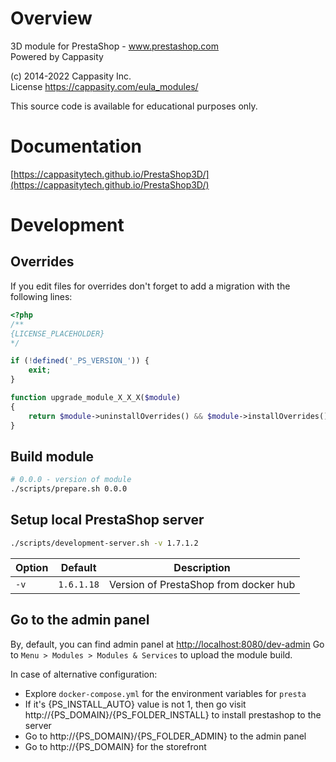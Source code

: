 # Overview
3D module for PrestaShop - www.prestashop.com   
Powered by Cappasity 

(c) 2014-2022 Cappasity Inc.  
License https://cappasity.com/eula_modules/

This source code is available for educational purposes only.

# Documentation

[https://cappasitytech.github.io/PrestaShop3D/](https://cappasitytech.github.io/PrestaShop3D/)

# Development

## Overrides

If you edit files for overrides don't forget to add a migration with the following lines:

```php
<?php
/**
{LICENSE_PLACEHOLDER}
*/

if (!defined('_PS_VERSION_')) {
    exit;
}

function upgrade_module_X_X_X($module)
{
    return $module->uninstallOverrides() && $module->installOverrides();
}
```

## Build module

```sh
# 0.0.0 - version of module
./scripts/prepare.sh 0.0.0
```

## Setup local PrestaShop server

```sh
./scripts/development-server.sh -v 1.7.1.2
```

Option | Default | Description
--- | --- | ---
`-v` | `1.6.1.18` | Version of PrestaShop from docker hub

## Go to the admin panel
By, default, you can find admin panel at [http://localhost:8080/dev-admin](http://localhost:8080/dev-admin)
Go to `Menu > Modules > Modules & Services` to upload the module build.

In case of alternative configuration:
* Explore `docker-compose.yml` for the environment variables for `presta`
* If it's {PS_INSTALL_AUTO} value is not 1, then go visit http://{PS_DOMAIN}/{PS_FOLDER_INSTALL} to install prestashop to the server 
* Go to http://{PS_DOMAIN}/{PS_FOLDER_ADMIN} to the admin panel
* Go to http://{PS_DOMAIN} for the storefront
